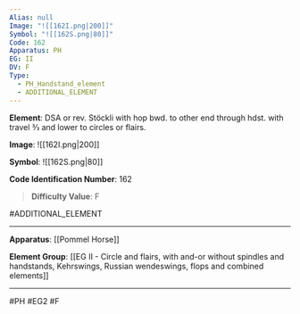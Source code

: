 ```yaml
---
Alias: null
Image: "![[162I.png|200]]"
Symbol: "![[162S.png|80]]"
Code: 162
Apparatus: PH
EG: II
DV: F
Type:
  - PH_Handstand_element
  - ADDITIONAL_ELEMENT
---
```

**Element**: DSA or rev. Stöckli with hop bwd. to other end through hdst. with travel 3⁄3 and lower to circles or flairs.

**Image**:
![[162I.png|200]]

**Symbol**:
![[162S.png|80]]

**Code Identification Number**: 162

>**Difficulty Value**: F

#ADDITIONAL_ELEMENT
___
**Apparatus**: [[Pommel Horse]]

**Element Group**: [[EG II - Circle and flairs, with and-or without spindles and handstands, Kehrswings, Russian wendeswings, flops and combined elements]]
___
#PH #EG2 #F
